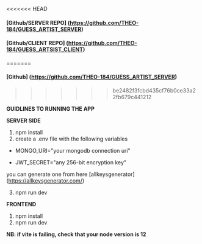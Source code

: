 <!-- **BLINDSPOT TECHINAL INTERVIEW TEST** -->

<!-- ### applicant_name: Theophilus Boakye -->

<<<<<<< HEAD
#### [Github/SERVER REPO] (https://github.com/THEO-184/GUESS_ARTIST_SERVER)

#### [Github/CLIENT REPO] (https://github.com/THEO-184/GUESS_ARTSIST_CLIENT)
=======
#### [Github] (https://github.com/THEO-184/GUESS_ARTIST_SERVER)
>>>>>>> be2482f3fcbd435cf76b0ce33a22fb679c441212

**GUIDLINES TO RUNNING THE APP**

**SERVER SIDE**

1. npm install
2. create a .env file with the following variables

- MONGO_URI="your mongodb connection uri"

- JWT_SECRET="any 256-bit encryption key"

you can generate one from here [allkeysgenerator] (https://allkeysgenerator.com/)

3. npm run dev

**FRONTEND**

1. npm install
2. npm run dev

**NB: if vite is failing, check that your node version is 12**
